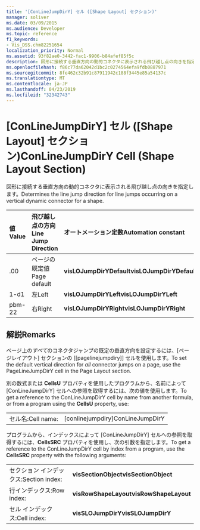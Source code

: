 ```yaml
---
title: '[ConLineJumpDirY] セル ([Shape Layout] セクション)'
manager: soliver
ms.date: 03/09/2015
ms.audience: Developer
ms.topic: reference
f1_keywords:
- Vis_DSS.chm82251654
localization_priority: Normal
ms.assetid: 93f82ae0-3442-fac1-9906-b84afef85f5c
description: 図形に接続する垂直方向の動的コネクタに表示される飛び越し点の向きを指定します。
ms.openlocfilehash: f86c77da62042d1bc2c0274564efa9fdb0887971
ms.sourcegitcommit: 8fe462c32b91c87911942c188f3445e85a54137c
ms.translationtype: MT
ms.contentlocale: ja-JP
ms.lasthandoff: 04/23/2019
ms.locfileid: "32342743"
---
```

# <a name="conlinejumpdiry-cell-shape-layout-section"></a><span data-ttu-id="ef36e-103">[ConLineJumpDirY] セル ([Shape Layout] セクション)</span><span class="sxs-lookup"><span data-stu-id="ef36e-103">ConLineJumpDirY Cell (Shape Layout Section)</span></span>

<span data-ttu-id="ef36e-104">図形に接続する垂直方向の動的コネクタに表示される飛び越し点の向きを指定します。</span><span class="sxs-lookup"><span data-stu-id="ef36e-104">Determines the line jump direction for line jumps occurring on a vertical dynamic connector for a shape.</span></span>
  
|<span data-ttu-id="ef36e-105">**値**</span><span class="sxs-lookup"><span data-stu-id="ef36e-105">**Value**</span></span>|<span data-ttu-id="ef36e-106">**飛び越し点の方向**</span><span class="sxs-lookup"><span data-stu-id="ef36e-106">**Line Jump Direction**</span></span>|<span data-ttu-id="ef36e-107">**オートメーション定数**</span><span class="sxs-lookup"><span data-stu-id="ef36e-107">**Automation constant**</span></span>|
|:-----|:-----|:-----|
| <span data-ttu-id="ef36e-108">.0</span><span class="sxs-lookup"><span data-stu-id="ef36e-108">0</span></span>  <br/> | <span data-ttu-id="ef36e-109">ページの既定値</span><span class="sxs-lookup"><span data-stu-id="ef36e-109">Page default</span></span>  <br/> |<span data-ttu-id="ef36e-110">**visLOJumpDirYDefault**</span><span class="sxs-lookup"><span data-stu-id="ef36e-110">**visLOJumpDirYDefault**</span></span> <br/> |
| <span data-ttu-id="ef36e-111">1-d</span><span class="sxs-lookup"><span data-stu-id="ef36e-111">1</span></span>  <br/> | <span data-ttu-id="ef36e-112">左</span><span class="sxs-lookup"><span data-stu-id="ef36e-112">Left</span></span>  <br/> |<span data-ttu-id="ef36e-113">**visLOJumpDirYLeft**</span><span class="sxs-lookup"><span data-stu-id="ef36e-113">**visLOJumpDirYLeft**</span></span> <br/> |
| <span data-ttu-id="ef36e-114">pbm-2</span><span class="sxs-lookup"><span data-stu-id="ef36e-114">2</span></span>  <br/> | <span data-ttu-id="ef36e-115">右</span><span class="sxs-lookup"><span data-stu-id="ef36e-115">Right</span></span>  <br/> |<span data-ttu-id="ef36e-116">**visLOJumpDirYRight**</span><span class="sxs-lookup"><span data-stu-id="ef36e-116">**visLOJumpDirYRight**</span></span> <br/> |
   
## <a name="remarks"></a><span data-ttu-id="ef36e-117">解説</span><span class="sxs-lookup"><span data-stu-id="ef36e-117">Remarks</span></span>

<span data-ttu-id="ef36e-118">ページ上の*すべて*のコネクタジャンプの既定の垂直方向を設定するには、[ページレイアウト] セクションの [[pagelinejumpdiry]] セルを使用します。</span><span class="sxs-lookup"><span data-stu-id="ef36e-118">To set the default vertical direction for  *all*  connector jumps on a page, use the PageLineJumpDirY cell in the Page Layout section.</span></span> 
  
<span data-ttu-id="ef36e-119">別の数式または **CellsU** プロパティを使用したプログラムから、名前によって [ConLineJumpDirY] セルへの参照を取得するには、次の値を使用します。</span><span class="sxs-lookup"><span data-stu-id="ef36e-119">To get a reference to the ConLineJumpDirY cell by name from another formula, or from a program using the **CellsU** property, use:</span></span> 
  
|||
|:-----|:-----|
| <span data-ttu-id="ef36e-120">セル名:</span><span class="sxs-lookup"><span data-stu-id="ef36e-120">Cell name:</span></span>  <br/> | <span data-ttu-id="ef36e-121">[conlinejumpdiry]</span><span class="sxs-lookup"><span data-stu-id="ef36e-121">ConLineJumpDirY</span></span>  <br/> |
   
<span data-ttu-id="ef36e-122">プログラムから、インデックスによって [ConLineJumpDirY] セルへの参照を取得するには、**CellsSRC** プロパティを使用し、次の引数を指定します。</span><span class="sxs-lookup"><span data-stu-id="ef36e-122">To get a reference to the ConLineJumpDirY cell by index from a program, use the **CellsSRC** property with the following arguments:</span></span> 
  
|||
|:-----|:-----|
| <span data-ttu-id="ef36e-123">セクション インデックス:</span><span class="sxs-lookup"><span data-stu-id="ef36e-123">Section index:</span></span>  <br/> |<span data-ttu-id="ef36e-124">**visSectionObject**</span><span class="sxs-lookup"><span data-stu-id="ef36e-124">**visSectionObject**</span></span> <br/> |
| <span data-ttu-id="ef36e-125">行インデックス:</span><span class="sxs-lookup"><span data-stu-id="ef36e-125">Row index:</span></span>  <br/> |<span data-ttu-id="ef36e-126">**visRowShapeLayout**</span><span class="sxs-lookup"><span data-stu-id="ef36e-126">**visRowShapeLayout**</span></span> <br/> |
| <span data-ttu-id="ef36e-127">セル インデックス:</span><span class="sxs-lookup"><span data-stu-id="ef36e-127">Cell index:</span></span>  <br/> |<span data-ttu-id="ef36e-128">**visSLOJumpDirY**</span><span class="sxs-lookup"><span data-stu-id="ef36e-128">**visSLOJumpDirY**</span></span> <br/> |
   

